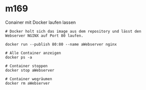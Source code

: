 # m169

Conainer mit Docker laufen lassen

```
# Docker holt sich das image aus dem repository und lässt den Webserver NGINX auf Port 80 laufen.

docker run --publish 80:80 --name aWebserver nginx

# Alle Container anzeigen
docker ps -a

# Container stoppen
docker stop aWebserver

# Container wegräumen
docker rm aWebserver
````